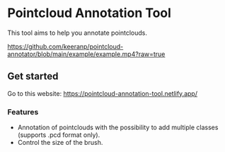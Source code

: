 # Pointcloud Annotation Tool

This tool aims to help you annotate pointclouds.

https://github.com/keeranp/pointcloud-annotator/blob/main/example/example.mp4?raw=true

## Get started

Go to this website: https://pointcloud-annotation-tool.netlify.app/

### Features

- Annotation of pointclouds with the possibility to add multiple classes (supports .pcd format only).
- Control the size of the brush.
